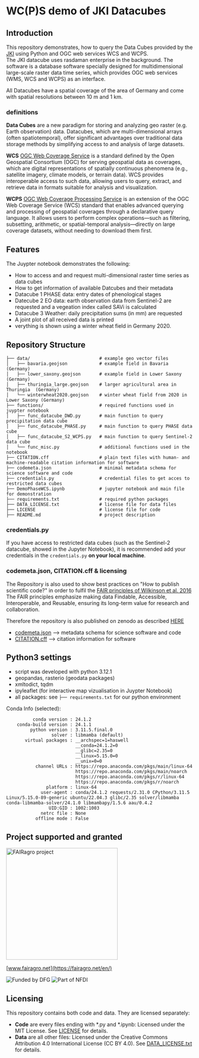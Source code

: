 # WC(P)S demo of JKI Datacubes


## Introduction

This repository demonstrates, how to query the Data Cubes provided by the [JKI](https://www.julius-kuehn.de/en/) using Python and OGC web services WCS and WCPS.  
The JKI datacube uses rasdaman enterprise in the background. The software is a database software specially designed for multidimensional large-scale raster data time series, which provides OGC web services (WMS, WCS and WCPS) as an interface.

All Datacubes have a spatial coverage of the area of Germany and come with spatial resolutions between 10 m and 1 km.

### definitions
**Data Cubes** are a new paradigm for storing and analyzing geo raster (e.g. Earth observation) data. Datacubes, which are multi-dimensional arrays (often spatiotemporal), offer significant advantages over traditional data storage methods by simplifying access to and analysis of large datasets.  

**WCS** [OGC Web Coverage Service](https://www.ogc.org/de/publications/standard/wcs/) is a standard defined by the Open Geospatial Consortium (OGC) for serving geospatial data as coverages, which are digital representations of spatially continuous phenomena (e.g., satellite imagery, climate models, or terrain data). WCS provides interoperable access to such data, allowing users to query, extract, and retrieve data in formats suitable for analysis and visualization.  

**WCPS**   [OGC Web Coverage Processing Service](https://www.ogc.org/publications/standard/wcps/) is an extension of the OGC Web Coverage Service (WCS) standard that enables advanced querying and processing of geospatial coverages through a declarative query language. It allows users to perform complex operations—such as filtering, subsetting, arithmetic, or spatial-temporal analysis—directly on large coverage datasets, without needing to download them first.  

## Features

The Juypter notebook demonstrates the following:

- How to access and and request multi-dimensional raster time series as data cubes
- How to get information of available Datcubes and their metadata
- Datacube 1 PHASE data: entry dates of phenological stages
- Datecube 2 EO data: earth observation data from Sentinel-2 are requested and a vegeation index called SAVi is calculated
- Datacube 3 Weather: daily precipitation sums (in mm) are requested
- A joint plot of all received data is printed
- verything is shown using a winter wheat field in Germany 2020.


## Repository Structure

```plaintext
├── data/                          # example geo vector files
│   ├── bavaria.geojson            # example field in Bavaria (Germany)
│   ├── lower_saxony.geojson       # example field in Lower Saxony (Germany)
│   ├── thuringia_large.geojson    # larger agricultural area in Thuringia  (Germany)
│   └── winterwheat2020.geojson    # winter wheat field from 2020 in Lower Saxony (Germany)
├── functions/                     # required functions used in juypter notebook
│   ├── func_datacube_DWD.py       # main function to query precipitation data cube
│   ├── func_datacube_PHASE.py     # main function to query PHASE data cube
│   ├── func_datacube_S2_WCPS.py   # main function to query Sentinel-2 data cube
│   └── func_misc.py               # additional functions used in the notebook
├── CITATION.cff                   # plain text files with human- and machine-readable citation information for software
├── codemeta.json                  # minimal metadata schema for science software and code
├── credentials.py                 # credential files to get acces to restricted data cubes
├── DemoPhaseWCS.ipynb             # jupyter notebook and main file for demonstration
├── requirements.txt               # required python packages
├── DATA_LICENSE.txt               # license file for data files
├── LICENSE                        # license file for code
├── README.md                      # project description
```

### credentials.py

If you have access to restricted data cubes (such as the Sentinel-2 datacube, showed in the Jupyter Notebook), it is recommended add your credentials in the `credentials.py` **on your local machine**.

### codemeta.json, CITATION.cff & licensing

The Repository is also used to show best practices on "How to publish scientific code?" in order to fulfil the [FAIR principles of Wilkinson et al. 2016](https://doi.org/10.1038/sdata.2016.18)
The FAIR principles emphasize making data Findable, Accessible, Interoperable, and Reusable, ensuring its long-term value for research and collaboration.

Therefore the repository is also published on zenodo as described [HERE]()

* [codemeta.json](https://codemeta.github.io/) --> metadata schema for science software and code
* [CITATION.cff](https://citation-file-format.github.io/)  --> citation information for software


## Python3 settings

* script was developed with python 3.12.1
* geopandas, rasterio (geodata packages)
* xmltodict, tqdm
* ipyleaflet (for interactive map vizualisation in Juypter Notebook)
* all packages: see `├── requirements.txt` for our python environment

Conda Info (selected):
```
          conda version : 24.1.2
    conda-build version : 24.1.1
         python version : 3.11.5.final.0
                 solver : libmamba (default)
       virtual packages : __archspec=1=haswell
                          __conda=24.1.2=0
                          __glibc=2.35=0
                          __linux=5.15.0=0
                          __unix=0=0
           channel URLs : https://repo.anaconda.com/pkgs/main/linux-64
                          https://repo.anaconda.com/pkgs/main/noarch
                          https://repo.anaconda.com/pkgs/r/linux-64
                          https://repo.anaconda.com/pkgs/r/noarch
               platform : linux-64
             user-agent : conda/24.1.2 requests/2.31.0 CPython/3.11.5 Linux/5.15.0-89-generic ubuntu/22.04.3 glibc/2.35 solver/libmamba conda-libmamba-solver/24.1.0 libmambapy/1.5.6 aau/0.4.2
                UID:GID : 1002:1003
             netrc file : None
           offline mode : False
```


## Project supported and granted

<a href="https://fairagro.net/en/">
  <img src="https://fairagro.net/wp-content/uploads/2023/12/Fairagro_Logo_mittelachsig_Verlauf.png" alt="FAIRagro project" width="300">
</a>  

[www.fairagro.net](https://fairagro.net/en/)


![Funded by DFG](https://fairagro.net/en/wp-content/uploads/sites/3/2024/03/dfg_logo_schriftzug_blau_foerderung_en.1-300x111.jpg) ![Part of NFDI](https://fairagro.net/en/wp-content/uploads/sites/3/2023/10/nfdi_4c_Wortmarke_Zusatz_quer-Cooperation-01-300x147.png)


## Licensing

This repository contains both code and data. They are licensed separately:

- **Code** are every files ending with *.py and *.ipynb: Licensed under the MIT License. See [LICENSE](LICENSE) for details.
- **Data** are all other files: Licensed under the Creative Commons Attribution 4.0 International License (CC BY 4.0). See [DATA_LICENSE.txt](DATA_LICENSE.txt) for details.